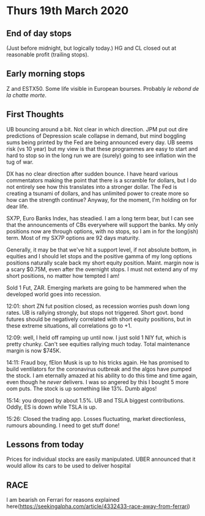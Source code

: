 # Thurs 19th March 2020

## End of day stops

(Just before midnight, but logically today.) HG and CL closed out at reasonable profit (trailing stops). 

## Early morning stops

Z and ESTX50. Some life visible in European bourses. Probably *le rebond de la chatte morte*.

## First Thoughts

UB bouncing around a bit. 
Not clear in which direction. 
JPM put out dire predictions of Depression scale collapse in demand, but mind boggling sums being printed by the Fed are being announced every day. UB seems risk (vs 10 year) but my view is that these programmes are easy to start and hard to stop so in the long run we are (surely) going to see inflation win the tug of war.

DX has no clear direction after sudden bounce. I have heard various commentators making the point that there is a scramble for dollars, but I do not entirely see how this translates into a stronger dollar. The Fed is creating a tsunami of dollars, and has unlimited power to create more so how can the strength continue? Anyway, for the moment, I'm holding on for dear life.

SX7P, Euro Banks Index, has steadied. I am a long term bear, but I can see that the announcements of CBs everywhere will support the banks. My only positions now are through options, with no stops, so I am in for the long(ish) term. Most of my SX7P options are 92 days maturity.

Generally, it may be that we've hit a support level, if not absolute bottom, in equities and I should let stops and the positive gamma of my long options positions naturally scale back my short equity position. Maint. margin now is a scary $0.75M, even after the overnight stops. I must not extend any of my short positions, no matter how tempted I am! 

Sold 1 Fut, ZAR. Emerging markets are going to be hammered when the developed world goes into recession.

12:01: short ZN fut position closed, as recession worries push down long rates. UB is rallying strongly, but stops not triggered. Short govt. bond futures should be negatively correlated with short equity positions, but in these extreme situations, all correlations go to +1.

12:09: well, I held off ramping up until now. I just sold 1 NIY fut, which is pretty chunky. Can't see equities rallying much today. Total maintenance margin is now $745K.

14:11: Fraud boy, fElon Musk is up to his tricks again. He has promised to build ventilators for the coronavirus outbreak and the algos have pumped the stock. I am eternally amazed at his ability to do this time and time again, even though he *never* delivers. I was so angered by this I bought 5 more oom puts. The stock is up something like 13%. Dumb algos!

15:14: you dropped by about 1.5%. UB and TSLA biggest contributions. Oddly, ES is down while TSLA is up.

15:26: Closed the trading app. Losses fluctuating, market directionless, rumours abounding. I need to get stuff done!

## Lessons from today

Prices for individual stocks are easily manipulated. UBER announced that it would allow its cars to be used to deliver hospital 

## RACE

I am bearish on Ferrari for reasons explained here(https://seekingalpha.com/article/4332433-race-away-from-ferrari)
